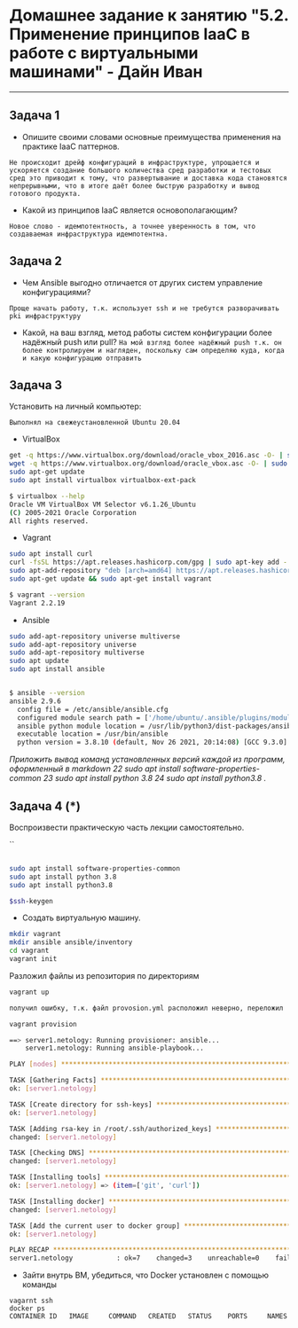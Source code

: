 
# Домашнее задание к занятию "5.2. Применение принципов IaaC в работе с виртуальными машинами" - Дайн Иван

---

## Задача 1

- Опишите своими словами основные преимущества применения на практике IaaC паттернов.

`
Не происходит дрейф конфигураций в инфраструктуре, упрощается и ускоряется создание большого количества сред разработки и тестовых сред это приводит к тому, что развертывание и доставка кода становятся непрерывными, что в итоге даёт более быструю разработку и вывод готового продукта.
`
- Какой из принципов IaaC является основополагающим?

`
Новое слово - идемпотентность, а точнее уверенность в том, что создаваемая инфраструктура идемпотентна.
`

## Задача 2

- Чем Ansible выгодно отличается от других систем управление конфигурациями?

`Проще начать работу, т.к. использует ssh и не требутся разворачивать pki инфраструктуру`
- Какой, на ваш взгляд, метод работы систем конфигурации более надёжный push или pull?
`На мой взгляд более надёжный push т.к. он более контролируем и нагляден, поскольку сам определяю куда, когда и какую конфигурацию отправить`

## Задача 3

Установить на личный компьютер:

`Выполнял на свежеустановленной Ubuntu 20.04`
- VirtualBox
```bash
get -q https://www.virtualbox.org/download/oracle_vbox_2016.asc -O- | sudo apt-key add -
wget -q https://www.virtualbox.org/download/oracle_vbox.asc -O- | sudo apt-key add -
sudo apt-get update
sudo apt install virtualbox virtualbox-ext-pack

$ virtualbox --help
Oracle VM VirtualBox VM Selector v6.1.26_Ubuntu
(C) 2005-2021 Oracle Corporation
All rights reserved.
```
- Vagrant
```bash
sudo apt install curl
curl -fsSL https://apt.releases.hashicorp.com/gpg | sudo apt-key add -
sudo apt-add-repository "deb [arch=amd64] https://apt.releases.hashicorp.com $(lsb_release -cs) main"
sudo apt-get update && sudo apt-get install vagrant

$ vagrant --version
Vagrant 2.2.19
```
- Ansible
```bash
sudo add-apt-repository universe multiverse
sudo add-apt-repository universe
sudo add-apt-repository multiverse
sudo apt update
sudo apt install ansible


$ ansible --version
ansible 2.9.6
  config file = /etc/ansible/ansible.cfg
  configured module search path = ['/home/ubuntu/.ansible/plugins/modules', '/usr/share/ansible/plugins/modules']
  ansible python module location = /usr/lib/python3/dist-packages/ansible
  executable location = /usr/bin/ansible
  python version = 3.8.10 (default, Nov 26 2021, 20:14:08) [GCC 9.3.0]
```

*Приложить вывод команд установленных версий каждой из программ, оформленный в markdown 22  sudo apt install software-properties-common
   23  sudo apt install python 3.8
   24  sudo apt install python3.8
.*

## Задача 4 (*)

Воспроизвести практическую часть лекции самостоятельно.

``
```bash

sudo apt install software-properties-common
sudo apt install python 3.8
sudo apt install python3.8

$ssh-keygen
```
- Создать виртуальную машину.
```bash
mkdir vagrant
mkdir ansible ansible/inventory
cd vagrant
vagrant init 
```
Разложил файлы из репозитория по директориям
```bash
vagrant up

получил ошибку, т.к. файл provosion.yml расположил неверно, переложил

vagrant provision

==> server1.netology: Running provisioner: ansible...
    server1.netology: Running ansible-playbook...

PLAY [nodes] *******************************************************************

TASK [Gathering Facts] *********************************************************
ok: [server1.netology]

TASK [Create directory for ssh-keys] *******************************************
ok: [server1.netology]

TASK [Adding rsa-key in /root/.ssh/authorized_keys] ****************************
changed: [server1.netology]

TASK [Checking DNS] ************************************************************
changed: [server1.netology]

TASK [Installing tools] ********************************************************
ok: [server1.netology] => (item=['git', 'curl'])

TASK [Installing docker] *******************************************************
changed: [server1.netology]

TASK [Add the current user to docker group] ************************************
ok: [server1.netology]

PLAY RECAP *********************************************************************
server1.netology           : ok=7    changed=3    unreachable=0    failed=0    skipped=0    rescued=0    ignored=0   
```

- Зайти внутрь ВМ, убедиться, что Docker установлен с помощью команды
```
vagarnt ssh
docker ps
CONTAINER ID   IMAGE     COMMAND   CREATED   STATUS    PORTS     NAMES

```
